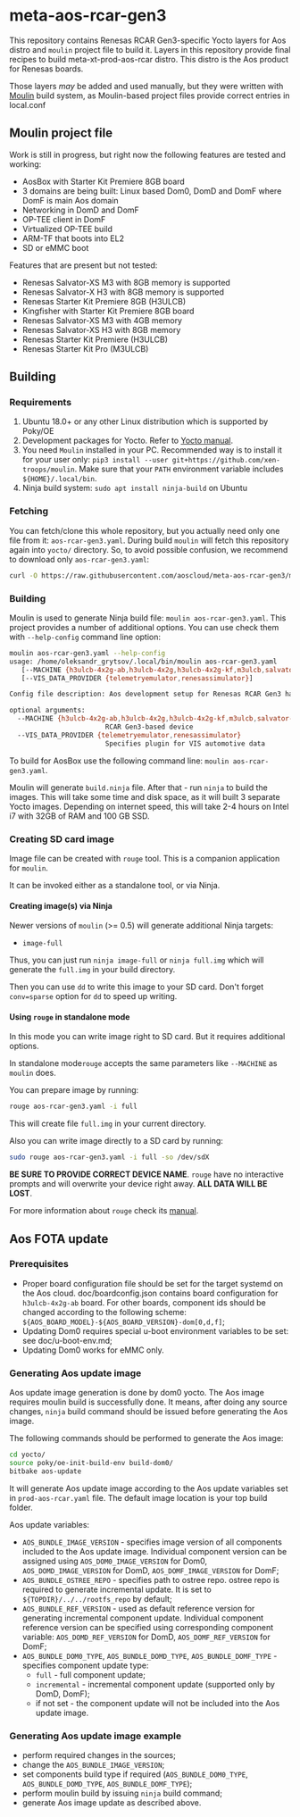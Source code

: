# meta-aos-rcar-gen3

This repository contains Renesas RCAR Gen3-specific Yocto layers for
Aos distro and `moulin` project file to build it. Layers in this
repository provide final recipes to build meta-xt-prod-aos-rcar
distro. This distro is the Aos product for Renesas boards.

Those layers *may* be added and used manually, but they were written
with [Moulin](https://moulin.readthedocs.io/en/latest/) build system,
as Moulin-based project files provide correct entries in local.conf

## Moulin project file

Work is still in progress, but right now the following features are tested and working:

* AosBox with Starter Kit Premiere 8GB board
* 3 domains are being built: Linux based Dom0, DomD and DomF where DomF is main Aos domain
* Networking in DomD and DomF
* OP-TEE client in DomF
* Virtualized OP-TEE build
* ARM-TF that boots into EL2
* SD or eMMC boot

Features that are present but not tested:

* Renesas Salvator-XS M3 with 8GB memory is supported
* Renesas Salvator-X H3 with 8GB memory is supported
* Renesas Starter Kit Premiere 8GB (H3ULCB)
* Kingfisher with Starter Kit Premiere 8GB board
* Renesas Salvator-XS M3 with 4GB memory
* Renesas Salvator-XS H3 with 8GB memory
* Renesas Starter Kit Premiere (H3ULCB)
* Renesas Starter Kit Pro (M3ULCB)

## Building

### Requirements

1. Ubuntu 18.0+ or any other Linux distribution which is supported by Poky/OE
2. Development packages for Yocto. Refer to [Yocto
   manual](https://www.yoctoproject.org/docs/current/mega-manual/mega-manual.html#brief-build-system-packages).
3. You need `Moulin` installed in your PC. Recommended way is to
   install it for your user only: `pip3 install --user
   git+https://github.com/xen-troops/moulin`. Make sure that your
   `PATH` environment variable includes `${HOME}/.local/bin`.
4. Ninja build system: `sudo apt install ninja-build` on Ubuntu

### Fetching

You can fetch/clone this whole repository, but you actually need only
one file from it: `aos-rcar-gen3.yaml`. During build `moulin` will
fetch this repository again into `yocto/` directory. So, to avoid
possible confusion, we recommend to download only `aos-rcar-gen3.yaml`:

```bash
curl -O https://raw.githubusercontent.com/aoscloud/meta-aos-rcar-gen3/master/aos-rcar-gen3.yaml
```

### Building

Moulin is used to generate Ninja build file: `moulin aos-rcar-gen3.yaml`.
This project provides a number of additional options. You can use check them
with `--help-config` command line option:

```bash
moulin aos-rcar-gen3.yaml --help-config
usage: /home/oleksandr_grytsov/.local/bin/moulin aos-rcar-gen3.yaml
   [--MACHINE {h3ulcb-4x2g-ab,h3ulcb-4x2g,h3ulcb-4x2g-kf,m3ulcb,salvator-x-m3,salvator-xs-m3-2x4g,salvator-xs-h3,salvator-xs-h3-4x2g,salvator-x-h3-4x2g,salvator-x-h3}]
   [--VIS_DATA_PROVIDER {telemetryemulator,renesassimulator}]

Config file description: Aos development setup for Renesas RCAR Gen3 hardware

optional arguments:
  --MACHINE {h3ulcb-4x2g-ab,h3ulcb-4x2g,h3ulcb-4x2g-kf,m3ulcb,salvator-x-m3,salvator-xs-m3-2x4g,salvator-xs-h3,salvator-xs-h3-4x2g,salvator-x-h3-4x2g,salvator-x-h3}
                        RCAR Gen3-based device
  --VIS_DATA_PROVIDER {telemetryemulator,renesassimulator}
                        Specifies plugin for VIS automotive data
```

To build for AosBox use the following command line: `moulin aos-rcar-gen3.yaml`.

Moulin will generate `build.ninja` file. After that - run `ninja` to
build the images. This will take some time and disk space, as it will
built 3 separate Yocto images. Depending on internet speed, this will
take 2-4 hours on Intel i7 with 32GB of RAM and 100 GB SSD.

### Creating SD card image

Image file can be created with `rouge` tool. This is a companion
application for `moulin`.

It can be invoked either as a standalone tool, or via Ninja.

#### Creating image(s) via Ninja

Newer versions of `moulin` (>= 0.5) will generate additional Ninja targets:

* `image-full`

Thus, you can just run `ninja image-full` or `ninja full.img` which
will generate the `full.img` in your build directory.

Then you can use `dd` to write this image to your SD card. Don't
forget `conv=sparse` option for `dd` to speed up writing.

#### Using `rouge` in standalone mode

In this mode you can write image right to SD card. But it requires
additional options.

In standalone mode`rouge` accepts the same parameters like
`--MACHINE` as `moulin` does.

You can prepare image by running:

```bash
rouge aos-rcar-gen3.yaml -i full
```

This will create file `full.img` in your current directory.

Also you can write image directly to a SD card by running:

```bash
sudo rouge aos-rcar-gen3.yaml -i full -so /dev/sdX
```

**BE SURE TO PROVIDE CORRECT DEVICE NAME**. `rouge` have no
interactive prompts and will overwrite your device right away.
**ALL DATA WILL BE LOST**.

For more information about `rouge` check its
[manual](https://moulin.readthedocs.io/en/latest/rouge.html).

## Aos FOTA update

### Prerequisites

* Proper board configuration file should be set for the target systemd on the Aos cloud. doc/boardconfig.json contains
board configuration for `h3ulcb-4x2g-ab` board. For other boards, component ids should be changed according to the
following scheme: `${AOS_BOARD_MODEL}-${AOS_BOARD_VERSION}-dom[0,d,f]`;
* Updating Dom0 requires special u-boot environment variables to be set: see doc/u-boot-env.md;
* Updating Dom0 works for eMMC only.

### Generating Aos update image

Aos update image generation is done by dom0 yocto. The Aos image requires
moulin build is successfully done. It means, after doing any source changes,
`ninja` build command should be issued before generating the Aos image.

The following commands should be performed to generate the Aos image:

```bash
cd yocto/
source poky/oe-init-build-env build-dom0/
bitbake aos-update
```

It will generate Aos update image according to the Aos update variables set in
`prod-aos-rcar.yaml` file. The default image location is your top build
folder.

Aos update variables:

* `AOS_BUNDLE_IMAGE_VERSION` - specifies image version of all components included to
the Aos update image. Individual component version can be assigned using
`AOS_DOM0_IMAGE_VERSION` for Dom0, `AOS_DOMD_IMAGE_VERSION` for DomD, `AOS_DOMF_IMAGE_VERSION` for DomF;
* `AOS_BUNDLE_OSTREE_REPO` - specifies path to ostree repo. ostree repo is required to generate incremental update.
It is set to `${TOPDIR}/../../rootfs_repo` by default;
* `AOS_BUNDLE_REF_VERSION` - used as default reference version for generating
incremental component update. Individual component reference version can be
specified using corresponding component variable: `AOS_DOMD_REF_VERSION` for DomD, `AOS_DOMF_REF_VERSION` for DomF;
* `AOS_BUNDLE_DOM0_TYPE`, `AOS_BUNDLE_DOMD_TYPE`, `AOS_BUNDLE_DOMF_TYPE` - specifies component update type:
  * `full` - full component update;
  * `incremental` - incremental component update (supported only by DomD, DomF);
  * if not set - the component update will not be included into the Aos update
image.

### Generating Aos update image example

* perform required changes in the sources;
* change the `AOS_BUNDLE_IMAGE_VERSION`;
* set components build type if required (`AOS_BUNDLE_DOM0_TYPE`, `AOS_BUNDLE_DOMD_TYPE`, `AOS_BUNDLE_DOMF_TYPE`);
* perform moulin build by issuing `ninja` build command;
* generate Aos image update as described above.
